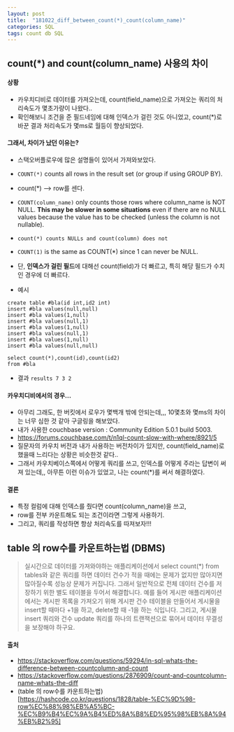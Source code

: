 ```yaml
---
layout: post
title:  "181022_diff_between_count(*)_count(column_name)"
categories: SQL
tags: count db SQL
---
```


## count(*) and count(column_name) 사용의 차이 
#### 상황
- 카우치디비로 데이터를 가져오는데, count(field_name)으로 가져오는 쿼리의 처리속도가 몇초가량이 나왔다..
- 확인해보니 조건을 준 필드네임에 대해 인덱스가 걸린 것도 아니었고, count(*)로 바꾼 결과 처리속도가 몇ms로 월등이 향상되었다.

#### 그래서, 차이가 났던 이유는?
- 스택오버플로우에 많은 설명들이 있어서 가져와보았다.
- `COUNT(*)` counts all rows in the result set (or group if using GROUP BY).
-  count(*) --> row를 센다.
- `COUNT(column_name)` only counts those rows where column_name is NOT NULL. **This may be slower in some situations** even if there are no NULL values because the value has to be checked (unless the column is not nullable).
- `count(*) counts NULLs and count(column) does not`
- `COUNT(1)` is the same as COUNT(*) since 1 can never be NULL.
- 단, **인덱스가 걸린 필드**에 대해선 count(field)가 더 빠르고, 특히 해당 필드가 수치인 경우에 더 빠르다.

- 예시
```
create table #bla(id int,id2 int)
insert #bla values(null,null)
insert #bla values(1,null)
insert #bla values(null,1)
insert #bla values(1,null)
insert #bla values(null,1)
insert #bla values(1,null)
insert #bla values(null,null)

select count(*),count(id),count(id2)
from #bla

```
- 결과
`results 7 3 2`

#### 카우치디비에서의 경우...
- 아무리 그래도, 한 버킷에서 로우가 몇백개 밖에 안되는데,,, 10몇초와 몇ms의 차이는 너무 심한 것 같아 구글링을 해보았다.
- 내가 사용한 couchbase version : Community Edition 5.0.1 build 5003.
- https://forums.couchbase.com/t/n1ql-count-slow-with-where/8921/5
- 질문자의 카우치 버전과 내가 사용하는 버전차이가 있지만, count(field_name)로 했을때 느리다는 상황은 비슷한것 같다..
- 그래서 카우치베이스쪽에서 어떻게 쿼리를 쓰고, 인덱스를 어떻게 주라는 답변이 써져 있는데,, 아무튼 이런 이슈가 있었고, 나는 count(*)를 써서 해결하였다.

#### 결론
- 특정 컬럼에 대해 인덱스를 줬다면 count(column_name)을 쓰고, 
- row를 전부 카운트해도 되는 조건이라면 그렇게 사용하기. 
- 그리고, 쿼리를 작성하면 항상 처리속도를 따져보자!!!

## table 의 row수를 카운트하는법 (DBMS)
> 실시간으로 데이터를 가져와야하는 애플리케이션에서 select count(*) from tables와 같은 쿼리를 하면 데이터 건수가 적을 때에는 문제가 없지만 많아지면 많아질수록 성능상 문제가 커집니다. 그래서 일반적으로 전체 데이터 건수를 저장하기 위한 별도 테이블을 두어서 해결합니다.  예를 들어 게시판 애플리케이션에서는 게시판 목록을 가져오기 위해 게시판 건수 테이블을 만들어서 게시물을 insert할 때마다 +1을 하고, delete할 때 -1을 하는 식입니다. 그리고, 게시물 insert 쿼리와 건수 update 쿼리를 하나의 트랜잭션으로 묶어서 데이터 무결성을 보장해야 하구요.


#### 출처
- https://stackoverflow.com/questions/59294/in-sql-whats-the-difference-between-countcolumn-and-count
- https://stackoverflow.com/questions/2876909/count-and-countcolumn-name-whats-the-diff
- (table 의 row수를 카운트하는법)[https://hashcode.co.kr/questions/1828/table-%EC%9D%98-row%EC%88%98%EB%A5%BC-%EC%B9%B4%EC%9A%B4%ED%8A%B8%ED%95%98%EB%8A%94%EB%B2%95]


